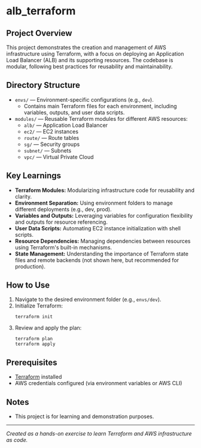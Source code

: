# alb_terraform
## Project Overview
This project demonstrates the creation and management of AWS infrastructure using Terraform, with a focus on deploying an Application Load Balancer (ALB) and its supporting resources. The codebase is modular, following best practices for reusability and maintainability.

## Directory Structure

- `envs/` — Environment-specific configurations (e.g., `dev`).
  - Contains main Terraform files for each environment, including variables, outputs, and user data scripts.
- `modules/` — Reusable Terraform modules for different AWS resources:
  - `alb/` — Application Load Balancer
  - `ec2/` — EC2 instances
  - `route/` — Route tables
  - `sg/` — Security groups
  - `subnet/` — Subnets
  - `vpc/` — Virtual Private Cloud

## Key Learnings

- **Terraform Modules:** Modularizing infrastructure code for reusability and clarity.
- **Environment Separation:** Using environment folders to manage different deployments (e.g., dev, prod).
- **Variables and Outputs:** Leveraging variables for configuration flexibility and outputs for resource referencing.
- **User Data Scripts:** Automating EC2 instance initialization with shell scripts.
- **Resource Dependencies:** Managing dependencies between resources using Terraform's built-in mechanisms.
- **State Management:** Understanding the importance of Terraform state files and remote backends (not shown here, but recommended for production).

## How to Use

1. Navigate to the desired environment folder (e.g., `envs/dev`).
2. Initialize Terraform:
   ```
   terraform init
   ```
3. Review and apply the plan:
   ```
   terraform plan
   terraform apply
   ```

## Prerequisites

- [Terraform](https://www.terraform.io/downloads.html) installed
- AWS credentials configured (via environment variables or AWS CLI)

## Notes

- This project is for learning and demonstration purposes.
---
*Created as a hands-on exercise to learn Terraform and AWS infrastructure as code.*